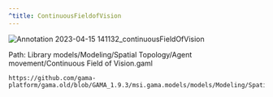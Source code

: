 ```yaml
---
^title: ContinuousFieldofVision
---
```


![Annotation 2023-04-15 141132_continuousFieldOfVision](https://user-images.githubusercontent.com/4437331/232223027-6ef84a3e-3e37-4dfe-84cb-82939ca44235.png)

Path: Library models/Modeling/Spatial Topology/Agent movement/Continuous Field of Vision.gaml

```gaml reference
https://github.com/gama-platform/gama.old/blob/GAMA_1.9.3/msi.gama.models/models/Modeling/Spatial%20Topology/Agent%20movement/models/Continuous%20Field%20of%20Vision.gaml
```